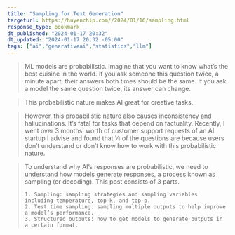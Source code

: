 ```yaml
---
title: "Sampling for Text Generation"
targeturl: https://huyenchip.com//2024/01/16/sampling.html
response_type: bookmark
dt_published: "2024-01-17 20:32"
dt_updated: "2024-01-17 20:32 -05:00"
tags: ["ai","generativeai","statistics","llm"]
---
```


> ML models are probabilistic. Imagine that you want to know what’s the best cuisine in the world. If you ask someone this question twice, a minute apart, their answers both times should be the same. If you ask a model the same question twice, its answer can change.

> This probabilistic nature makes AI great for creative tasks.

> However, this probabilistic nature also causes inconsistency and hallucinations. It’s fatal for tasks that depend on factuality. Recently, I went over 3 months’ worth of customer support requests of an AI startup I advise and found that ⅕ of the questions are because users don’t understand or don’t know how to work with this probabilistic nature.

> To understand why AI’s responses are probabilistic, we need to understand how models generate responses, a process known as sampling (or decoding). This post consists of 3 parts.
> <br>
> 
>     1. Sampling: sampling strategies and sampling variables including temperature, top-k, and top-p.
>     2. Test time sampling: sampling multiple outputs to help improve a model’s performance.
>     3. Structured outputs: how to get models to generate outputs in a certain format.
